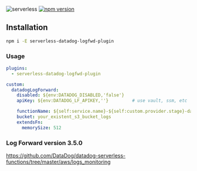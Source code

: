 ![serverless](http://public.serverless.com/badges/v3.svg)
[![npm
version](https://badge.fury.io/js/serverless-datadog-logfwd-plugin.svg)](https://badge.fury.io/js/serverless-datadog-logfwd-plugin)

## Installation
```bash
npm i -E serverless-datadog-logfwd-plugin
```

### Usage

```yaml
plugins:
  - serverless-datadog-logfwd-plugin

custom:
  datadogLogForward:
    disabled: ${env:DATADOG_DISABLED,'false'}
    apiKey: ${env:DATADOG_LF_APIKEY,''}         # use vault, ssm, etc

    functionName: ${self:service.name}-${self:custom.provider.stage}-datadog
    bucket: your_existent_s3_bucket_logs
    extendsFn:
      memorySize: 512
```

### Log Forward version 3.5.0
https://github.com/DataDog/datadog-serverless-functions/tree/master/aws/logs_monitoring
